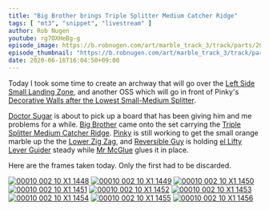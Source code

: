 ```yaml
---
title: "Big Brother brings Triple Splitter Medium Catcher Ridge"
tags: [ "mt3", "snippet", "livestream" ]
author: Rob Nugen
youtube: rg7OXHeBg-g
episode_image: https://b.robnugen.com/art/marble_track_3/track/parts/2020/2020_june_16_big_brother_carrying_tsmcb.jpg
episode_thumbnail: "https://b.robnugen.com/art/marble_track_3/track/parts/2020/thumbs/2020_june_16_big_brother_carrying_tsmcb.jpg"
date: 2020-06-16T16:04:50+09:00
---
```


Today I took some time to create an archway that will go over the
[Left Side Small Landing Zone](/parts/left_side_small_landing_zone/), and another OSS which will go in front of Pinky's [Decorative Walls after the Lowest Small-Medium Splitter](/parts/decorative_walls_after_the_lowest_small-medium_splitter/).

[Doctor Sugar](/workers/dr_sugar/) is about to pick up a board that has been giving him and me
problems for a while.  [Big Brother](/workers/big_brother/) came onto the set carrying the
[Triple Splitter Medium Catcher Ridge](/parts/triple-splitter-medium-catcher-ridge/).  [Pinky](/workers/pinky/) is still working to get
the small orange marble up the the [Lower Zig Zag](/parts/lower_zig_zag/), and [Reversible Guy](/workers/reversible/) is holding
[el Lifty Lever Guider](/parts/el-lifty-lever-guider/) steady while [Mr McGlue](/workers/mr_mcglue/) glues it in place.

Here are the frames taken today.  Only the first had to be discarded.

[![00010 002 10 X1 1448](//b.robnugen.com/art/marble_track_3/frames/2019/thumbs/00010_002_10_X1_1448.jpg)](//b.robnugen.com/art/marble_track_3/frames/2019/00010_002_10_X1_1448.jpg)
[![00010 002 10 X1 1449](//b.robnugen.com/art/marble_track_3/frames/2019/thumbs/00010_002_10_X1_1449.jpg)](//b.robnugen.com/art/marble_track_3/frames/2019/00010_002_10_X1_1449.jpg)
[![00010 002 10 X1 1450](//b.robnugen.com/art/marble_track_3/frames/2019/thumbs/00010_002_10_X1_1450.jpg)](//b.robnugen.com/art/marble_track_3/frames/2019/00010_002_10_X1_1450.jpg)
[![00010 002 10 X1 1451](//b.robnugen.com/art/marble_track_3/frames/2019/thumbs/00010_002_10_X1_1451.jpg)](//b.robnugen.com/art/marble_track_3/frames/2019/00010_002_10_X1_1451.jpg)
[![00010 002 10 X1 1452](//b.robnugen.com/art/marble_track_3/frames/2019/thumbs/00010_002_10_X1_1452.jpg)](//b.robnugen.com/art/marble_track_3/frames/2019/00010_002_10_X1_1452.jpg)
[![00010 002 10 X1 1453](//b.robnugen.com/art/marble_track_3/frames/2019/thumbs/00010_002_10_X1_1453.jpg)](//b.robnugen.com/art/marble_track_3/frames/2019/00010_002_10_X1_1453.jpg)
[![00010 002 10 X1 1454](//b.robnugen.com/art/marble_track_3/frames/2019/thumbs/00010_002_10_X1_1454.jpg)](//b.robnugen.com/art/marble_track_3/frames/2019/00010_002_10_X1_1454.jpg)
[![00010 002 10 X1 1455](//b.robnugen.com/art/marble_track_3/frames/2019/thumbs/00010_002_10_X1_1455.jpg)](//b.robnugen.com/art/marble_track_3/frames/2019/00010_002_10_X1_1455.jpg)
[![00010 002 10 X1 1456](//b.robnugen.com/art/marble_track_3/frames/2019/thumbs/00010_002_10_X1_1456.jpg)](//b.robnugen.com/art/marble_track_3/frames/2019/00010_002_10_X1_1456.jpg)
